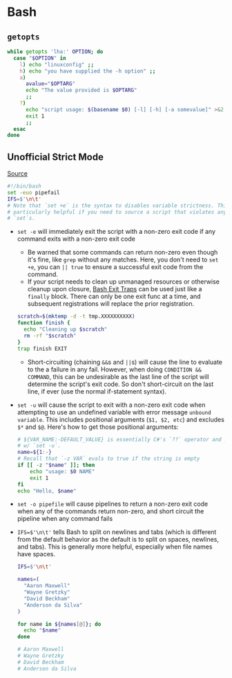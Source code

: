 # Bash

## `getopts`

```sh
while getopts 'lha:' OPTION; do
  case "$OPTION" in
    l) echo "linuxconfig" ;;
    h) echo "you have supplied the -h option" ;;
    a)
      avalue="$OPTARG"
      echo "The value provided is $OPTARG"
      ;;
    ?)
      echo "script usage: $(basename $0) [-l] [-h] [-a somevalue]" >&2
      exit 1
      ;;
  esac
done
```

## Unofficial Strict Mode

[Source](http://redsymbol.net/articles/unofficial-bash-strict-mode/)

```sh
#!/bin/bash
set -euo pipefail
IFS=$'\n\t'
# Note that `set +e` is the syntax to disables variable strictness. This is
# particularly helpful if you need to source a script that violates any of these
# `set`s.
```

- `set -e` will immediately exit the script with a non-zero exit code if any
command exits with a non-zero exit code
  - Be warned that some commands can return non-zero even though it's fine, like
  `grep` without any matches. Here, you don't need to `set +e`, you can `|| true`
  to ensure a successful exit code from the command.
  - If your script needs to clean up unmanaged resources or otherwise cleanup
  upon closure, [Bash Exit Traps](http://redsymbol.net/articles/bash-exit-traps/)
  can be used just like a `finally` block. There can only be one exit func at a
  time, and subsequent registrations will replace the prior registration.

  ```sh
  scratch=$(mktemp -d -t tmp.XXXXXXXXXX)
  function finish {
    echo "Cleaning up $scratch"
    rm -rf "$scratch"
  }
  trap finish EXIT
  ```

  - Short-circuiting (chaining `&&`s and `||`s) will cause the line to evaluate
  to the a failure in any fail. However, when doing `CONDITION && COMMAND`,
  this can be undesirable as the last line of the script will determine the
  script's exit code. So don't short-circuit on the last line, if ever (use the
  normal if-statement syntax).

- `set -u` will cause the script to exit with a non-zero exit code when
attempting to use an undefined variable with error message `unbound variable`.
This includes positional arguments (`$1, $2, etc`) and excludes `$*` and `$@`.
Here's how to get those positional arguments:

  ```sh
  # ${VAR_NAME:-DEFAULT_VALUE} is essentially C#'s `??` operator and plays nice
  # w/ `set -u`.
  name=${1:-}
  # Recall that `-z VAR` evals to true if the string is empty
  if [[ -z "$name" ]]; then
      echo "usage: $0 NAME"
      exit 1
  fi
  echo "Hello, $name"
  ```

- `set -o pipefile` will cause pipelines to return a non-zero exit code when any
of the commands return non-zero, and short circuit the pipeline when any command
fails
- `IFS=$'\n\t'` tells Bash to split on newlines and tabs (which is different
from the default behavior as the default is to split on spaces, newlines, and
tabs). This is generally more helpful, especially when file names have spaces.

  ```sh
  IFS=$'\n\t'

  names=(
    "Aaron Maxwell"
    "Wayne Gretzky"
    "David Beckham"
    "Anderson da Silva"
  )

  for name in ${names[@]}; do
    echo "$name"
  done

  # Aaron Maxwell
  # Wayne Gretzky
  # David Beckham
  # Anderson da Silva
  ```

